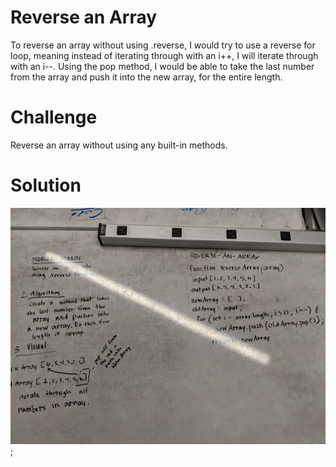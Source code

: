 # Reverse an Array
To reverse an array without using .reverse, I would try to use a reverse for loop, meaning instead of iterating through with an i++, I will iterate through with an i--. Using the pop method, I would be able to take the last number from the array and push it into the new array, for the entire length. 

# Challenge
Reverse an array without using any built-in methods. 

# Solution
![](/assets/reverse-an-array.jpg);